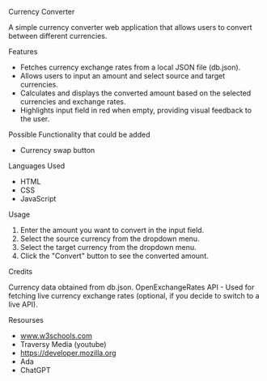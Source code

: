 Currency Converter

A simple currency converter web application that allows users to convert between different currencies.

Features

- Fetches currency exchange rates from a local JSON file (db.json).
- Allows users to input an amount and select source and target currencies.
- Calculates and displays the converted amount based on the selected currencies and exchange rates.
- Highlights input field in red when empty, providing visual feedback to the user.

Possible Functionality that could be added

- Currency swap button

Languages Used

- HTML
- CSS
- JavaScript

Usage

1) Enter the amount you want to convert in the input field.
2) Select the source currency from the dropdown menu.
3) Select the target currency from the dropdown menu.
4) Click the "Convert" button to see the converted amount.

Credits

Currency data obtained from db.json.
OpenExchangeRates API - Used for fetching live currency exchange rates (optional, if you decide to switch to a live API).

Resourses

- www.w3schools.com
- Traversy Media (youtube)
- https://developer.mozilla.org
- Ada
- ChatGPT

